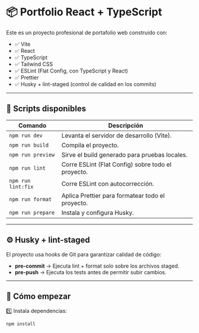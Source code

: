 # 📦 Portfolio React + TypeScript

Este es un proyecto profesional de portafolio web construido con:

- ✅ Vite
- ✅ React
- ✅ TypeScript
- ✅ Tailwind CSS
- ✅ ESLint (Flat Config, con TypeScript y React)
- ✅ Prettier
- ✅ Husky + lint-staged (control de calidad en los commits)

---

## 🚀 Scripts disponibles

| Comando            | Descripción                                        |
| ------------------ | -------------------------------------------------- |
| `npm run dev`      | Levanta el servidor de desarrollo (Vite).          |
| `npm run build`    | Compila el proyecto.                               |
| `npm run preview`  | Sirve el build generado para pruebas locales.      |
| `npm run lint`     | Corre ESLint (Flat Config) sobre todo el proyecto. |
| `npm run lint:fix` | Corre ESLint con autocorrección.                   |
| `npm run format`   | Aplica Prettier para formatear todo el proyecto.   |
| `npm run prepare`  | Instala y configura Husky.                         |

---

## ⚙️ Husky + lint-staged

El proyecto usa hooks de Git para garantizar calidad de código:

- **pre-commit** → Ejecuta lint + format solo sobre los archivos staged.
- **pre-push** → Ejecuta los tests antes de permitir subir cambios.

---

## 🌱 Cómo empezar

1️⃣ Instala dependencias:

```bash
npm install
```

